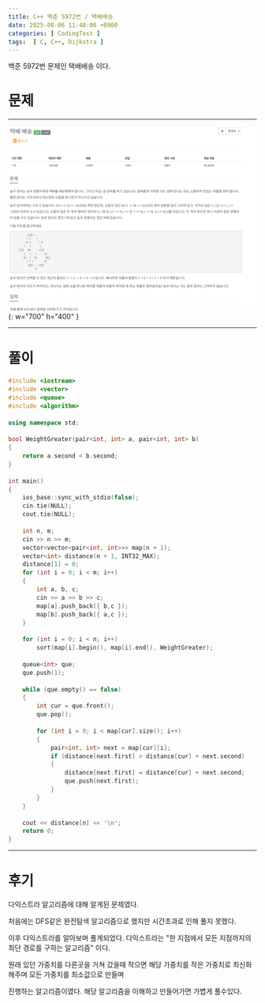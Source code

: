 ```yaml
---
title: C++ 백준 5972번 / 택배배송
date: 2025-08-06 11:48:00 +0900
categories: [ CodingTest ]  
tags:  [ C, C++, Dijkstra ]
---
```


백준 5972번 문제인 택배배송 이다.

# 문제   
---------------------------------------

![Desktop View](/assets/img/택배배송.png){: w="700" h="400" }

---------------------------------------

# 풀이

```c++
#include <iostream>
#include <vector>
#include <queue>
#include <algorithm>

using namespace std;

bool WeightGreater(pair<int, int> a, pair<int, int> b)
{
    return a.second < b.second;
}

int main()
{
    ios_base::sync_with_stdio(false);
    cin.tie(NULL);
    cout.tie(NULL);
    
    int n, m;
    cin >> n >> m;
    vector<vector<pair<int, int>>> map(n + 1);
    vector<int> distance(n + 1, INT32_MAX);
    distance[1] = 0;
    for (int i = 0; i < m; i++)
    {
        int a, b, c;
        cin >> a >> b >> c;
        map[a].push_back({ b,c });
        map[b].push_back({ a,c });
    }
    
    for (int i = 0; i < n; i++)
        sort(map[i].begin(), map[i].end(), WeightGreater);
    
    queue<int> que;
    que.push(1);
    
    while (que.empty() == false)
    {
        int cur = que.front();
        que.pop();
        
        for (int i = 0; i < map[cur].size(); i++)
        {
            pair<int, int> next = map[cur][i];
            if (distance[next.first] > distance[cur] + next.second)
            {
                distance[next.first] = distance[cur] + next.second;
                que.push(next.first);
            }
        }
    }
    
    cout << distance[n] << '\n';
    return 0;
}
```
---------------------------------------

# 후기

다익스트라 알고리즘에 대해 알게된 문제였다.

처음에는 DFS같은 완전탐색 알고리즘으로 했지만 시간초과로 인해 풀지 못했다.

이후 다익스트라를 알아보며 풀게되었다. 다익스트라는 "한 지점에서 모든 지점까지의 최단 경로를 구하는 알고리즘" 이다.

원래 있던 가중치를 다른곳을 거쳐 갔을때 작으면 해당 가중치를 작은 가중치로 최신화 해주며 모든 가중치를 최소값으로 만들며

진행하는 알고리즘이였다. 해당 알고리즘을 이해하고 만들어가면 가볍게 풀수있다.
